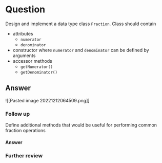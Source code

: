 # Question
Design and implement a data type class `Fraction`. Class should contain
- attributes
	- `numerator`
	- `denominator`
- constructor where `numerator` and `denominator` can be defined by arguments
- accessor methods
	- `getNumerator()`
	- `getDenominator()`
## Answer
![[Pasted image 20221212064509.png]]

### Follow up
Define additional methods that would be useful for performing common fraction operations

#### Answer
### Further review

